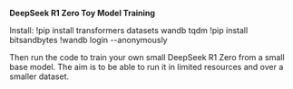 **DeepSeek R1 Zero Toy Model Training**

Install:
!pip install transformers datasets wandb tqdm
!pip install bitsandbytes
!wandb login --anonymously

Then run the code to train your own small DeepSeek R1 Zero from a small base model. The aim is to be able to run it in limited resources and over a smaller dataset. 
